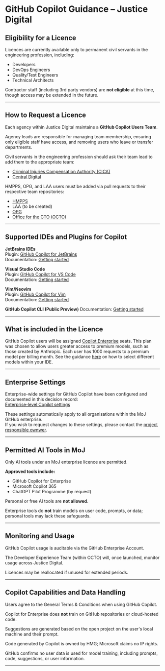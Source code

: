 # GitHub Copilot Guidance – Justice Digital

## Eligibility for a Licence

Licences are currently available only to permanent civil servants in the engineering profession, including:

- Developers
- DevOps Engineers
- Quality/Test Engineers
- Technical Architects

Contractor staff (including 3rd party vendors) are **not eligible** at this time, though access may be extended in the future.

---

## How to Request a Licence

Each agency within Justice Digital maintains a **GitHub Copilot Users Team**.

Agency leads are responsible for managing team membership, ensuring only eligible staff have access, and removing users who leave or transfer departments.

Civil servants in the engineering profession should ask their team lead to add them to the appropriate team:

- [Criminal Injuries Compensation Authority (CICA)](https://github.com/orgs/ministryofjustice/teams/cica-github-copilot-users)
- [Central Digital](https://github.com/orgs/ministryofjustice/teams/central-digital-copilot-users)

HMPPS, OPG, and LAA users must be added via pull requests to their respective team repositories:

- [HMPPS](https://github.com/ministryofjustice/hmpps-github-teams)
- LAA (to be created)
- [OPG](https://github.com/ministryofjustice/opg-org-infra/tree/main/access-management)
- [Office for the CTO (OCTO)](https://github.com/ministryofjustice/octo-access)

---

## Supported IDEs and Plugins for Copilot

**JetBrains IDEs**  
Plugin: [GitHub Copilot for JetBrains](https://plugins.jetbrains.com/plugin/17718-github-copilot)  
Documentation: [Getting started](https://docs.github.com/en/copilot/get-started/quickstart?tool=jetbrains)

**Visual Studio Code**  
Plugin: [GitHub Copilot for VS Code](https://marketplace.visualstudio.com/items?itemName=GitHub.copilot)  
Documentation: [Getting started](https://docs.github.com/en/copilot/get-started/quickstart?tool=vscode)

**Vim/Neovim**  
Plugin: [GitHub Copilot for Vim](https://github.com/github/copilot.vim)  
Documentation: [Getting started](https://docs.github.com/en/copilot/how-tos/get-code-suggestions/get-ide-code-suggestions?tool=vimneovim)

**GitHub Copilot CLI (Public Preview)**
Documentation: [Getting started](https://github.com/github/copilot-cli)

---

## What is included in the Licence

GitHub Copilot users will be assigned [Copilot Enterprise](https://docs.github.com/en/copilot/get-started/plans#comparing-copilot-plans) seats. This plan was chosen to allow users greater access to premium models, such as those created by Anthropic. Each user has 1000 requests to a premium model per billing month. See the guidance [here](https://docs.github.com/en/copilot/how-tos/use-ai-models/configure-access-to-ai-models) on how to select different models within your IDE.

---


## Enterprise Settings

Enterprise-wide settings for GitHub Copilot have been configured and documented in this decision record:  
[Enterprise-level Copilot settings](https://github.com/ministryofjustice/.github/blob/main/docs/decisions/0001-enterprise-level-copilot-settings.md)

These settings automatically apply to all organisations within the MoJ GitHub enterprise.  
If you wish to request changes to these settings, please contact the [project responsible ownwer](https://github.com/ministryofjustice/.github/blob/main/docs/decisions/0001-enterprise-level-copilot-settings.md#key-roles-and-responsibilities).

---

## Permitted AI Tools in MoJ

Only AI tools under an MoJ enterprise licence are permitted.

**Approved tools include:**
- GitHub Copilot for Enterprise
- Microsoft Copilot 365
- ChatGPT Pilot Programme (by request)

Personal or free AI tools are **not allowed**.

Enterprise tools do **not** train models on user code, prompts, or data; personal tools may lack these safeguards.

---

## Monitoring and Usage

GitHub Copilot usage is auditable via the GitHub Enterprise Account.

The Developer Experience Team (within OCTO) will, once launched, monitor usage across Justice Digital.

Licences may be reallocated if unused for extended periods.

---

## Copilot Capabilities and Data Handling

Users agree to the General Terms & Conditions when using GitHub Copilot.

Copilot for Enterprise does **not** train on GitHub repositories or cloud-hosted code.

Suggestions are generated based on the open project on the user's local machine and their prompt.

Code generated by Copilot is owned by HMG; Microsoft claims no IP rights.

GitHub confirms no user data is used for model training, including prompts, code, suggestions, or user information.

---

